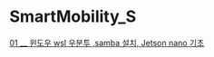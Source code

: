 # SmartMobility_S
[01 __ 윈도우 wsl 우분투 ,samba 설치, Jetson nano 기초](https://www.notion.so/01-__-wsl-samba-Jetson-nano-198a92537e1b4ef8be993f57040b3463)
